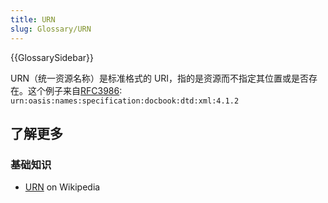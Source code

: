 ```yaml
---
title: URN
slug: Glossary/URN
---
```


{{GlossarySidebar}}

URN（统一资源名称）是标准格式的 URI，指的是资源而不指定其位置或是否存在。这个例子来自[RFC3986](https://www.ietf.org/rfc/rfc3986.txt): `urn:oasis:names:specification:docbook:dtd:xml:4.1.2`

## 了解更多

### 基础知识

- [URN](https://zh.wikipedia.org/wiki/URN) on Wikipedia
